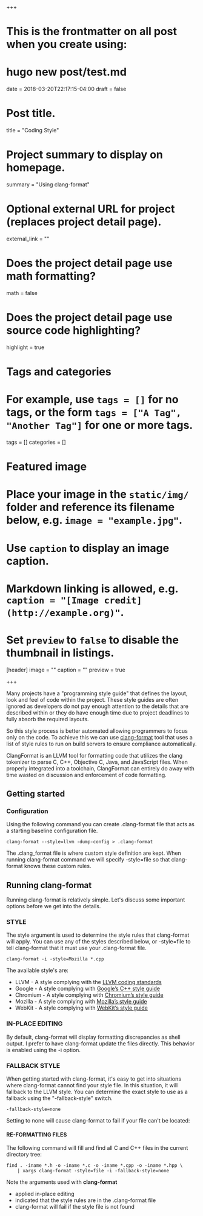 +++

# This is the frontmatter on all post when you create using:

# hugo new post/test.md

date = 2018-03-20T22:17:15-04:00
draft = false

# Post title.

title = "Coding Style"

# Project summary to display on homepage.

summary = "Using clang-format"

# Optional external URL for project (replaces project detail page).

external_link = ""

# Does the project detail page use math formatting?

math = false

# Does the project detail page use source code highlighting?

highlight = true

# Tags and categories

# For example, use `tags = []` for no tags, or the form `tags = ["A Tag", "Another Tag"]` for one or more tags.

tags = []
categories = []

# Featured image

# Place your image in the `static/img/` folder and reference its filename below, e.g. `image = "example.jpg"`.

# Use `caption` to display an image caption.

# Markdown linking is allowed, e.g. `caption = "[Image credit](http://example.org)"`.

# Set `preview` to `false` to disable the thumbnail in listings.

[header]
image = ""
caption = ""
preview = true

+++

Many projects have a "programming style guide" that defines the layout, look and feel of code within the project. These style guides are often ignored as developers do not pay enough attention to the details that are described within or they do have enough time due to project deadlines to fully absorb the required layouts.

So this style process is better automated allowing programmers to focus only on the code. To achieve this we can use [clang-format](https://clang.llvm.org/docs/ClangFormat.html) tool that uses a list of style rules to run on build servers to ensure compliance automatically.

ClangFormat is an LLVM tool for formatting code that utilizes the clang tokenizer to parse C, C++, Objective C, Java, and JavaScript files. When properly integrated into a toolchain, ClangFormat can entirely do away with time wasted on discussion and enforcement of code formatting.

## Getting started

### Configuration

Using the following command you can create .clang-format file that acts as a starting baseline configuration file.

    clang-format --style=llvm -dump-config > .clang-format

The .clang_format file is where custom style definition are kept. When running clang-format command we will specify -style=file so that clang-format knows these custom rules.

## Running clang-format

Running clang-format is relatively simple. Let's discuss some important options before we get into the details.

### STYLE

The style argument is used to determine the style rules that clang-format will apply. You can use any of the styles described below, or -style=file to tell clang-format that it must use your .clang-format file.

```console
clang-format -i -style=Mozilla *.cpp
```
The available style's are:

* LLVM - A style complying with the [LLVM coding standards](http://llvm.org/docs/CodingStandards.html)
* Google - A style complying with [Google’s C++ style guide](http://google-styleguide.googlecode.com/svn/trunk/cppguide.xml)
* Chromium - A style complying with [Chromium’s style guide](http://www.chromium.org/developers/coding-style)
* Mozilla - A style complying with [Mozilla’s style guide](https://developer.mozilla.org/en-US/docs/Developer_Guide/Coding_Style)
* WebKit - A style complying with [WebKit’s style guide](http://www.webkit.org/coding/coding-style.html)


### IN-PLACE EDITING

By default, clang-format will display formatting discrepancies as shell output. I prefer to have clang-format update the files directly. This behavior is enabled using the -i option.

### FALLBACK STYLE

When getting started with clang-format, it's easy to get into situations where clang-format cannot find your style file. In this situation, it will fallback to the LLVM style. You can determine the exact style to use as a fallback using the "-fallback-style" switch.

```console
-fallback-style=none
```

Setting to none will cause clang-format to fail if your file can't be located:

#### RE-FORMATTING FILES

The following command will fill and find all C and C++ files in the current directory tree:

```console
find . -iname *.h -o -iname *.c -o -iname *.cpp -o -iname *.hpp \
    | xargs clang-format -style=file -i -fallback-style=none
```

Note the arguments used with **clang-format**

-   applied in-place editing
-   indicated that the style rules are in the .clang-format file
-   clang-format will fail if the style file is not found
